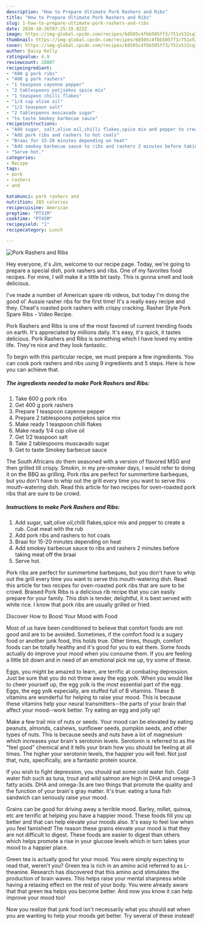 ```yaml
---
description: "How to Prepare Ultimate Pork Rashers and Ribs"
title: "How to Prepare Ultimate Pork Rashers and Ribs"
slug: 1-how-to-prepare-ultimate-pork-rashers-and-ribs
date: 2020-10-26T07:25:15.022Z
image: https://img-global.cpcdn.com/recipes/68505c4fbb505ff3/751x532cq70/pork-rashers-and-ribs-recipe-main-photo.jpg
thumbnail: https://img-global.cpcdn.com/recipes/68505c4fbb505ff3/751x532cq70/pork-rashers-and-ribs-recipe-main-photo.jpg
cover: https://img-global.cpcdn.com/recipes/68505c4fbb505ff3/751x532cq70/pork-rashers-and-ribs-recipe-main-photo.jpg
author: Daisy Kelly
ratingvalue: 4.9
reviewcount: 28807
recipeingredient:
- "600 g pork ribs"
- "400 g pork rashers"
- "1 teaspoon cayenne pepper"
- "2 tablespoons potjiekos spice mix"
- "1 teaspoon chilli flakes"
- "1/4 cup olive oil"
- "1/2 teaspoon salt"
- "2 tablespoons muscavado sugar"
- "to taste Smokey barbecue sauce"
recipeinstructions:
- "Add sugar, salt,olive oil,chilli flakes,spice mix and pepper to create a rub. Coat meat with the rub"
- "Add pork ribs and rashers to hot coals"
- "Braai for 15-20 minutes depending on heat"
- "Add smokey barbecue sauce to ribs and rashers 2 minutes before taking meat off the braai"
- "Serve hot."
categories:
- Recipe
tags:
- pork
- rashers
- and

katakunci: pork rashers and 
nutrition: 203 calories
recipecuisine: American
preptime: "PT31M"
cooktime: "PT45M"
recipeyield: "1"
recipecategory: Lunch

---
```



![Pork Rashers and Ribs](https://img-global.cpcdn.com/recipes/68505c4fbb505ff3/751x532cq70/pork-rashers-and-ribs-recipe-main-photo.jpg)

Hey everyone, it's Jim, welcome to our recipe page. Today, we're going to prepare a special dish, pork rashers and ribs. One of my favorites food recipes. For mine, I will make it a little bit tasty. This is gonna smell and look delicious.

I&#39;ve made a number of American spare rib videos, but today I&#39;m doing the good ol&#39; Aussie rasher ribs for the first time! It&#39;s a really easy recipe and they. Cheat&#39;s roasted pork rashers with crispy cracking. Rasher Style Pork Spare Ribs - Video Recipe.

Pork Rashers and Ribs is one of the most favored of current trending foods on earth. It's appreciated by millions daily. It's easy, it's quick, it tastes delicious. Pork Rashers and Ribs is something which I have loved my entire life. They're nice and they look fantastic.


To begin with this particular recipe, we must prepare a few ingredients. You can cook pork rashers and ribs using 9 ingredients and 5 steps. Here is how you can achieve that.

<!--inarticleads1-->

##### The ingredients needed to make Pork Rashers and Ribs:

1. Take 600 g pork ribs
1. Get 400 g pork rashers
1. Prepare 1 teaspoon cayenne pepper
1. Prepare 2 tablespoons potjiekos spice mix
1. Make ready 1 teaspoon chilli flakes
1. Make ready 1/4 cup olive oil
1. Get 1/2 teaspoon salt
1. Take 2 tablespoons muscavado sugar
1. Get to taste Smokey barbecue sauce


The South Africans do them seasoned with a version of flavored MSG and then grilled till crispy. Smokin, in my pre-smoker days, I would refer to doing it on the BBQ as grilling. Pork ribs are perfect for summertime barbeques, but you don&#39;t have to whip out the grill every time you want to serve this mouth-watering dish. Read this article for two recipes for oven-roasted pork ribs that are sure to be crowd. 

<!--inarticleads2-->

##### Instructions to make Pork Rashers and Ribs:

1. Add sugar, salt,olive oil,chilli flakes,spice mix and pepper to create a rub. Coat meat with the rub
1. Add pork ribs and rashers to hot coals
1. Braai for 15-20 minutes depending on heat
1. Add smokey barbecue sauce to ribs and rashers 2 minutes before taking meat off the braai
1. Serve hot.


Pork ribs are perfect for summertime barbeques, but you don&#39;t have to whip out the grill every time you want to serve this mouth-watering dish. Read this article for two recipes for oven-roasted pork ribs that are sure to be crowd. Braised Pork Ribs is a delicious rib recipe that you can easily prepare for your family. This dish is tender, delightful, it is best served with white rice. I know that pork ribs are usually grilled or fried. 

Discover How to Boost Your Mood with Food


Most of us have been conditioned to believe that comfort foods are not good and are to be avoided. Sometimes, if the comfort food is a sugary food or another junk food, this holds true. Other times, though, comfort foods can be totally healthy and it's good for you to eat them. Some foods actually do improve your mood when you consume them. If you are feeling a little bit down and in need of an emotional pick me up, try some of these.

Eggs, you might be amazed to learn, are terrific at combating depression. Just be sure that you do not throw away the egg yolk. When you would like to cheer yourself up, the egg yolk is the most essential part of the egg. Eggs, the egg yolk especially, are stuffed full of B vitamins. These B vitamins are wonderful for helping to raise your mood. This is because these vitamins help your neural transmitters--the parts of your brain that affect your mood--work better. Try eating an egg and jolly up!

Make a few trail mix of nuts or seeds. Your mood can be elevated by eating peanuts, almonds, cashews, sunflower seeds, pumpkin seeds, and other types of nuts. This is because seeds and nuts have a lot of magnesium which increases your brain's serotonin levels. Serotonin is referred to as the "feel good" chemical and it tells your brain how you should be feeling at all times. The higher your serotonin levels, the happier you will feel. Not just that, nuts, specifically, are a fantastic protein source.

If you wish to fight depression, you should eat some cold water fish. Cold water fish such as tuna, trout and wild salmon are high in DHA and omega-3 fatty acids. DHA and omega-3s are two things that promote the quality and the function of your brain's gray matter. It's true: eating a tuna fish sandwich can seriously raise your mood. 

Grains can be good for driving away a terrible mood. Barley, millet, quinoa, etc are terrific at helping you have a happier mood. These foods fill you up better and that can help elevate your moods also. It's easy to feel low when you feel famished! The reason these grains elevate your mood is that they are not difficult to digest. These foods are easier to digest than others which helps promote a rise in your glucose levels which in turn takes your mood to a happier place.

Green tea is actually good for your mood. You were simply expecting to read that, weren't you? Green tea is rich in an amino acid referred to as L-theanine. Research has discovered that this amino acid stimulates the production of brain waves. This helps raise your mental sharpness while having a relaxing effect on the rest of your body. You were already aware that that green tea helps you become better. And now you know it can help improve your mood too!

Now you realize that junk food isn't necessarily what you should eat when you are wanting to help your moods get better. Try several of these instead!

